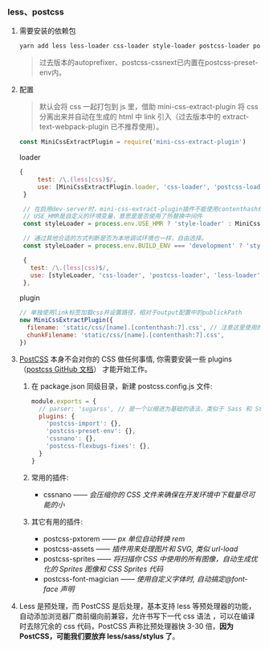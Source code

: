 ### less、postcss

1. 需要安装的依赖包

    ```bash
    yarn add less less-loader css-loader style-loader postcss-loader postcss-preset-env postcss-import cssnano postcss-safe-parser mini-css-extract-plugin -D
    ```

    > 过去版本的autoprefixer、postcss-cssnext已内置在postcss-preset-env内。

2. 配置

    > 默认会将 css 一起打包到 js 里，借助 mini-css-extract-plugin 将 css 分离出来并自动在生成的 html 中 link 引入（过去版本中的 extract-text-webpack-plugin 已不推荐使用）。

    ```js
    const MiniCssExtractPlugin = require('mini-css-extract-plugin')
    ```
    loader
    ```js
    {
         test: /\.(less|css)$/,
         use: [MiniCssExtractPlugin.loader, 'css-loader', 'postcss-loader', 'less-loader'],
     }

     // 在启用dev-server时，mini-css-extract-plugin插件不能使用contenthash给文件命名 => 所以本地起dev-server服务调试时，使用style-loader
     // USE_HMR是自定义的环境变量，意思是是否使用了热替换中间件
     const styleLoader = process.env.USE_HMR ? 'style-loader' : MiniCssExtractPlugin.loader

     // 通过其他合适的方式判断是否为本地调试环境也一样，自由选择。
     const styleLoader = process.env.BUILD_ENV === 'development' ? 'style-loader' : MiniCssExtractPlugin.loader

     {
       test: /\.(less|css)$/,
       use: [styleLoader, 'css-loader', 'postcss-loader', 'less-loader'],
     },
    ```
    plugin
    ```js
    // 单独使用link标签加载css并设置路径，相对于output配置中的publickPath
    new MiniCssExtractPlugin({
      filename: 'static/css/[name].[contenthash:7].css', // 注意这里使用的是contenthash，否则任意的js改动，打包时都会导致css的文件名也跟着变动。
      chunkFilename: 'static/css/[name].[contenthash:7].css',
    })
    ```

3. [PostCSS](https://www.webpackjs.com/loaders/postcss-loader/) 本身不会对你的 CSS 做任何事情, 你需要安装一些 plugins（[postcss GitHub 文档](https://github.com/postcss/postcss/blob/master/README-cn.md)） 才能开始工作。

    1. 在 package.json 同级目录，新建 postcss.config.js 文件:

        ```js
        module.exports = {
          // parser: 'sugarss', // 是一个以缩进为基础的语法，类似于 Sass 和 Stylus，https://github.com/postcss/sugarss
          plugins: {
            'postcss-import': {},
            'postcss-preset-env': {},
            'cssnano': {},
            'postcss-flexbugs-fixes': {},
          }
        }
        ```

    2. 常用的插件:
        * cssnano —— _会压缩你的 CSS 文件来确保在开发环境中下载量尽可能的小_

    3. 其它有用的插件:
        * postcss-pxtorem —— _px 单位自动转换 rem_
        * postcss-assets —— _插件用来处理图片和 SVG, 类似 url-load_
        * postcss-sprites —— _将扫描你 CSS 中使用的所有图像，自动生成优化的 Sprites 图像和 CSS Sprites 代码_
        * postcss-font-magician —— _使用自定义字体时, 自动搞定@font-face 声明_

4. Less 是预处理，而 PostCSS 是后处理，基本支持 less 等预处理器的功能，自动添加浏览器厂商前缀向前兼容，允许书写下一代 css 语法 ，可以在编译时去除冗余的 css 代码，PostCSS 声称比预处理器快 3-30 倍，**因为 PostCSS，可能我们要放弃 less/sass/stylus 了**。